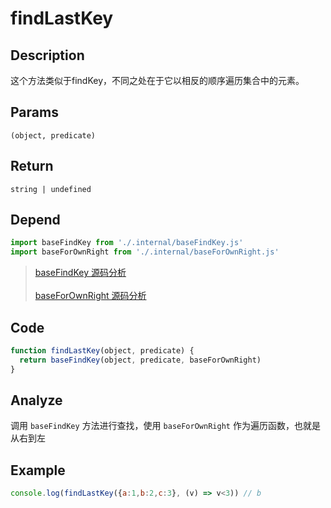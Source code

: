 # findLastKey

## Description
这个方法类似于findKey，不同之处在于它以相反的顺序遍历集合中的元素。
## Params
`(object, predicate)`
## Return
`string | undefined`
## Depend
```js
import baseFindKey from './.internal/baseFindKey.js'
import baseForOwnRight from './.internal/baseForOwnRight.js'
```
> [baseFindKey 源码分析](../internal/baseFindKey.md)
> <br/>
> <br/>
> [baseForOwnRight 源码分析](../internal/baseForOwnRight.md)
> 

## Code
```js
function findLastKey(object, predicate) {
  return baseFindKey(object, predicate, baseForOwnRight)
}
```
## Analyze
调用 `baseFindKey` 方法进行查找，使用 `baseForOwnRight` 作为遍历函数，也就是从右到左

## Example
```js
console.log(findLastKey({a:1,b:2,c:3}, (v) => v<3)) // b
```
